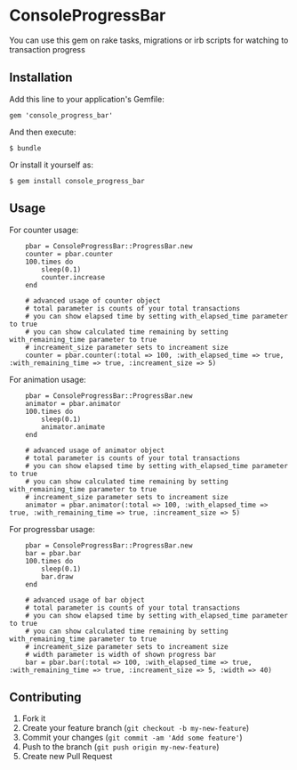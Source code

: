 # ConsoleProgressBar

You can use this gem on rake tasks, migrations or irb scripts for watching to transaction progress

## Installation

Add this line to your application's Gemfile:

    gem 'console_progress_bar'

And then execute:

    $ bundle

Or install it yourself as:

    $ gem install console_progress_bar

## Usage
For counter usage:

		pbar = ConsoleProgressBar::ProgressBar.new
		counter = pbar.counter
		100.times do
			sleep(0.1)
			counter.increase
		end

		# advanced usage of counter object
		# total parameter is counts of your total transactions
		# you can show elapsed time by setting with_elapsed_time parameter to true
		# you can show calculated time remaining by setting with_remaining_time parameter to true
		# increament_size parameter sets to increament size
		counter = pbar.counter(:total => 100, :with_elapsed_time => true, :with_remaining_time => true, :increament_size => 5)

For animation usage:

		pbar = ConsoleProgressBar::ProgressBar.new
		animator = pbar.animator
		100.times do
			sleep(0.1)
			animator.animate
		end

		# advanced usage of animator object
		# total parameter is counts of your total transactions
		# you can show elapsed time by setting with_elapsed_time parameter to true
		# you can show calculated time remaining by setting with_remaining_time parameter to true
		# increament_size parameter sets to increament size
		animator = pbar.animator(:total => 100, :with_elapsed_time => true, :with_remaining_time => true, :increament_size => 5)

For progressbar usage:

		pbar = ConsoleProgressBar::ProgressBar.new
		bar = pbar.bar
		100.times do
			sleep(0.1)
			bar.draw
		end

		# advanced usage of bar object
		# total parameter is counts of your total transactions
		# you can show elapsed time by setting with_elapsed_time parameter to true
		# you can show calculated time remaining by setting with_remaining_time parameter to true
		# increament_size parameter sets to increament size
		# width parameter is width of shown progress bar
		bar = pbar.bar(:total => 100, :with_elapsed_time => true, :with_remaining_time => true, :increament_size => 5, :width => 40)

## Contributing

1. Fork it
2. Create your feature branch (`git checkout -b my-new-feature`)
3. Commit your changes (`git commit -am 'Add some feature'`)
4. Push to the branch (`git push origin my-new-feature`)
5. Create new Pull Request
